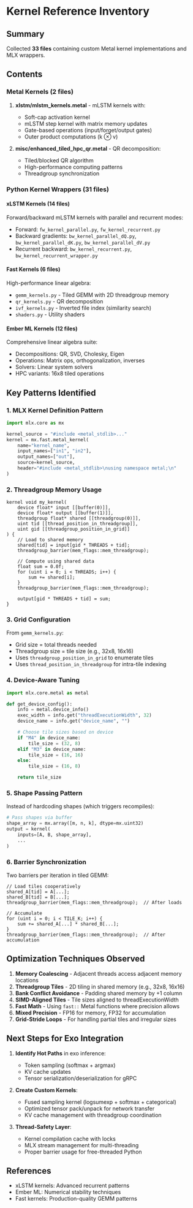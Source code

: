 # Kernel Reference Inventory

## Summary
Collected **33 files** containing custom Metal kernel implementations and MLX wrappers.

## Contents

### Metal Kernels (2 files)
1. **xlstm/mlstm_kernels.metal** - mLSTM kernels with:
   - Soft-cap activation kernel
   - mLSTM step kernel with matrix memory updates
   - Gate-based operations (input/forget/output gates)
   - Outer product computations (k ⊗ v)

2. **misc/enhanced_tiled_hpc_qr.metal** - QR decomposition:
   - Tiled/blocked QR algorithm
   - High-performance computing patterns
   - Threadgroup synchronization

### Python Kernel Wrappers (31 files)

#### xLSTM Kernels (14 files)
Forward/backward mLSTM kernels with parallel and recurrent modes:
- Forward: `fw_kernel_parallel.py`, `fw_kernel_recurrent.py`
- Backward gradients: `bw_kernel_parallel_dQ.py`, `bw_kernel_parallel_dK.py`, `bw_kernel_parallel_dV.py`
- Recurrent backward: `bw_kernel_recurrent.py`, `bw_kernel_recurrent_wrapper.py`

#### Fast Kernels (6 files)
High-performance linear algebra:
- `gemm_kernels.py` - Tiled GEMM with 2D threadgroup memory
- `qr_kernels.py` - QR decomposition
- `ivf_kernels.py` - Inverted file index (similarity search)
- `shaders.py` - Utility shaders

#### Ember ML Kernels (12 files)
Comprehensive linear algebra suite:
- Decompositions: QR, SVD, Cholesky, Eigen
- Operations: Matrix ops, orthogonalization, inverses
- Solvers: Linear system solvers
- HPC variants: 16x8 tiled operations

## Key Patterns Identified

### 1. **MLX Kernel Definition Pattern**
```python
import mlx.core as mx

kernel_source = "#include <metal_stdlib>..."
kernel = mx.fast.metal_kernel(
    name="kernel_name",
    input_names=["in1", "in2"],
    output_names=["out"],
    source=kernel_source,
    header="#include <metal_stdlib>\nusing namespace metal;\n"
)
```

### 2. **Threadgroup Memory Usage**
```metal
kernel void my_kernel(
    device float* input [[buffer(0)]],
    device float* output [[buffer(1)]],
    threadgroup float* shared [[threadgroup(0)]],
    uint tid [[thread_position_in_threadgroup]],
    uint gid [[threadgroup_position_in_grid]]
) {
    // Load to shared memory
    shared[tid] = input[gid * THREADS + tid];
    threadgroup_barrier(mem_flags::mem_threadgroup);

    // Compute using shared data
    float sum = 0.0f;
    for (uint i = 0; i < THREADS; i++) {
        sum += shared[i];
    }
    threadgroup_barrier(mem_flags::mem_threadgroup);

    output[gid * THREADS + tid] = sum;
}
```

### 3. **Grid Configuration**
From `gemm_kernels.py`:
- Grid size = total threads needed
- Threadgroup size = tile size (e.g., 32x8, 16x16)
- Uses `threadgroup_position_in_grid` to enumerate tiles
- Uses `thread_position_in_threadgroup` for intra-tile indexing

### 4. **Device-Aware Tuning**
```python
import mlx.core.metal as metal

def get_device_config():
    info = metal.device_info()
    exec_width = info.get("threadExecutionWidth", 32)
    device_name = info.get("device_name", "")

    # Choose tile sizes based on device
    if "M4" in device_name:
        tile_size = (32, 8)
    elif "M3" in device_name:
        tile_size = (16, 16)
    else:
        tile_size = (16, 8)

    return tile_size
```

### 5. **Shape Passing Pattern**
Instead of hardcoding shapes (which triggers recompiles):
```python
# Pass shapes via buffer
shape_array = mx.array([m, n, k], dtype=mx.uint32)
output = kernel(
    inputs=[A, B, shape_array],
    ...
)
```

### 6. **Barrier Synchronization**
Two barriers per iteration in tiled GEMM:
```metal
// Load tiles cooperatively
shared_A[tid] = A[...];
shared_B[tid] = B[...];
threadgroup_barrier(mem_flags::mem_threadgroup);  // After loads

// Accumulate
for (uint i = 0; i < TILE_K; i++) {
    sum += shared_A[...] * shared_B[...];
}
threadgroup_barrier(mem_flags::mem_threadgroup);  // After accumulation
```

## Optimization Techniques Observed

1. **Memory Coalescing** - Adjacent threads access adjacent memory locations
2. **Threadgroup Tiles** - 2D tiling in shared memory (e.g., 32x8, 16x16)
3. **Bank Conflict Avoidance** - Padding shared memory by +1 column
4. **SIMD-Aligned Tiles** - Tile sizes aligned to threadExecutionWidth
5. **Fast Math** - Using `fast::` Metal functions where precision allows
6. **Mixed Precision** - FP16 for memory, FP32 for accumulation
7. **Grid-Stride Loops** - For handling partial tiles and irregular sizes

## Next Steps for Exo Integration

1. **Identify Hot Paths** in exo inference:
   - Token sampling (softmax + argmax)
   - KV cache updates
   - Tensor serialization/deserialization for gRPC

2. **Create Custom Kernels**:
   - Fused sampling kernel (logsumexp + softmax + categorical)
   - Optimized tensor pack/unpack for network transfer
   - KV cache management with threadgroup coordination

3. **Thread-Safety Layer**:
   - Kernel compilation cache with locks
   - MLX stream management for multi-threading
   - Proper barrier usage for free-threaded Python

## References
- xLSTM kernels: Advanced recurrent patterns
- Ember ML: Numerical stability techniques
- Fast kernels: Production-quality GEMM patterns
